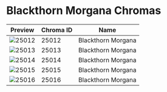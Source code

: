 # Blackthorn Morgana Chromas

| Preview | Chroma ID | Name |
|---------|-----------|------|
| ![25012](https://raw.communitydragon.org/latest/plugins/rcp-be-lol-game-data/global/default/v1/champion-chroma-images/25/25012.png) | 25012 | Blackthorn Morgana |
| ![25013](https://raw.communitydragon.org/latest/plugins/rcp-be-lol-game-data/global/default/v1/champion-chroma-images/25/25013.png) | 25013 | Blackthorn Morgana |
| ![25014](https://raw.communitydragon.org/latest/plugins/rcp-be-lol-game-data/global/default/v1/champion-chroma-images/25/25014.png) | 25014 | Blackthorn Morgana |
| ![25015](https://raw.communitydragon.org/latest/plugins/rcp-be-lol-game-data/global/default/v1/champion-chroma-images/25/25015.png) | 25015 | Blackthorn Morgana |
| ![25016](https://raw.communitydragon.org/latest/plugins/rcp-be-lol-game-data/global/default/v1/champion-chroma-images/25/25016.png) | 25016 | Blackthorn Morgana |